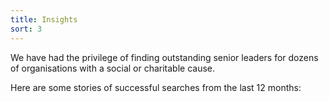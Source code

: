```yaml
---
title: Insights
sort: 3
---
```

We have had the privilege of finding outstanding senior leaders for dozens of organisations with a social or charitable cause.

Here are some stories of successful searches from the last 12 months: